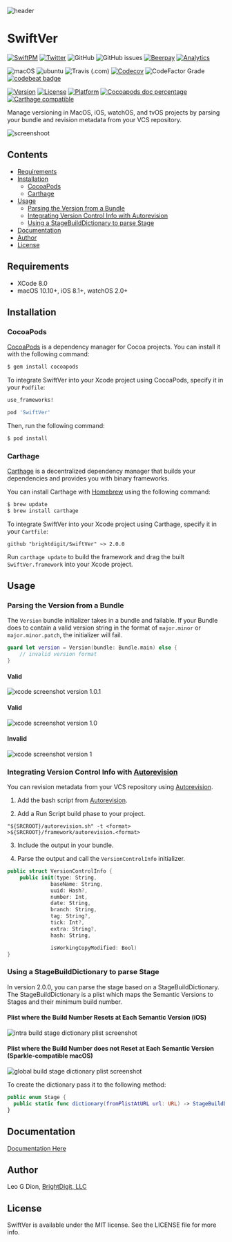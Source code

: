 ![header](https://raw.githubusercontent.com/brightdigit/swiftver/master/Assets/Images/Logo.png)

# SwiftVer

[![SwiftPM](https://img.shields.io/badge/SPM-Linux%20%7C%20iOS%20%7C%20macOS%20%7C%20watchOS%20%7C%20tvOS-success?logo=swift)](https://swift.org)
[![Twitter](https://img.shields.io/badge/Twitter-@BrightDigit-blue.svg?style=flat)](http://twitter.com/brightdigit)
![GitHub](https://img.shields.io/github/license/brightdigit/SwiftVer)
![GitHub issues](https://img.shields.io/github/issues/brightdigit/SwiftVer)
[![Beerpay](https://img.shields.io/beerpay/brightdigit/SwiftVer.svg?maxAge=2592000)](https://beerpay.io/brightdigit/SwiftVer)
[![Analytics](https://ga-beacon.appspot.com/UA-33667276-5/brightdigit/swiftver?flat&useReferer)](https://github.com/igrigorik/ga-beacon)

![macOS](https://github.com/brightdigit/SwiftVer/workflows/macOS/badge.svg)
![ubuntu](https://github.com/brightdigit/SwiftVer/workflows/ubuntu/badge.svg)
![Travis (.com)](https://img.shields.io/travis/com/brightdigit/SwiftVer?logo=travis)
[![Codecov](https://img.shields.io/codecov/c/github/brightdigit/swiftver.svg)](https://codecov.io/gh/brightdigit/swiftver)
![CodeFactor Grade](https://img.shields.io/codefactor/grade/github/BrightDigit/swiftver?label=codefactor)
[![codebeat badge](https://codebeat.co/badges/f8cf9120-d08a-4e13-b4cb-198e0dfd02e3)](https://codebeat.co/projects/github-com-brightdigit-swiftver-master)

[![Version](https://img.shields.io/cocoapods/v/SwiftVer.svg?style=flat)](https://cocoapods.org/pods/SwiftVer)
[![License](https://img.shields.io/cocoapods/l/SwiftVer.svg?style=flat&label=CocoaPods)](https://cocoapods.org/pods/SwiftVer)
[![Platform](https://img.shields.io/cocoapods/p/SwiftVer.svg?style=flat&label=CocoaPods)](https://cocoapods.org/pods/SwiftVer)
[![Cocoapods doc percentage](https://img.shields.io/cocoapods/metrics/doc-percent/SwiftVer)](https://cocoapods.org/pods/SwiftVer)
[![Carthage compatible](https://img.shields.io/badge/Carthage-compatible-4BC51D.svg?style=flat)](https://github.com/Carthage/Carthage)

Manage versioning in MacOS, iOS, watchOS, and tvOS projects by parsing your bundle and revision metadata from your VCS repository.

![screenshoot](https://raw.githubusercontent.com/brightdigit/swiftver/master/Assets/Images/sample-image.png)

## Contents

<!-- START doctoc generated TOC please keep comment here to allow auto update -->
<!-- DON'T EDIT THIS SECTION, INSTEAD RE-RUN doctoc TO UPDATE -->


- [Requirements](#requirements)
- [Installation](#installation)
  - [CocoaPods](#cocoapods)
  - [Carthage](#carthage)
- [Usage](#usage)
  - [Parsing the Version from a Bundle](#parsing-the-version-from-a-bundle)
  - [Integrating Version Control Info with Autorevision](#integrating-version-control-info-with-autorevision)
  - [Using a StageBuildDictionary to parse Stage](#using-a-stagebuilddictionary-to-parse-stage)
- [Documentation](/docs/README.md)
- [Author](#author)
- [License](#license)

<!-- END doctoc generated TOC please keep comment here to allow auto update -->

## Requirements

- XCode 8.0
- macOS 10.10+, iOS 8.1+, watchOS 2.0+

## Installation

### CocoaPods

[CocoaPods](http://cocoapods.org) is a dependency manager for Cocoa projects. You can install it with the following command:

```bash
$ gem install cocoapods
```

To integrate SwiftVer into your Xcode project using CocoaPods, specify it in your `Podfile`:

```ruby
use_frameworks!

pod 'SwiftVer'
```

Then, run the following command:

```bash
$ pod install
```


### Carthage

[Carthage](https://github.com/Carthage/Carthage) is a decentralized dependency manager that builds your dependencies and provides you with binary frameworks.

You can install Carthage with [Homebrew](http://brew.sh/) using the following command:

```bash
$ brew update
$ brew install carthage
```

To integrate SwiftVer into your Xcode project using Carthage, specify it in your `Cartfile`:

```ogdl
github "brightdigit/SwiftVer" ~> 2.0.0
```

Run `carthage update` to build the framework and drag the built `SwiftVer.framework` into your Xcode project.


## Usage

### Parsing the Version from a Bundle

The `Version` bundle initializer takes in a bundle and failable. If your Bundle does to contain a valid version string in the format of `major.minor` or `major.minor.patch`, the initializer will fail.

```swift
guard let version = Version(bundle: Bundle.main) else {
	// invalid version format
}

```

#### Valid
![xcode screenshot version 1.0.1](https://raw.githubusercontent.com/brightdigit/swiftver/master/Assets/Images/version_format_xcode_1.0.1.png)

#### Valid
![xcode screenshot version 1.0](https://raw.githubusercontent.com/brightdigit/swiftver/master/Assets/Images/version_format_xcode_1.0.png)

#### Invalid
![xcode screenshot version 1](https://raw.githubusercontent.com/brightdigit/swiftver/master/Assets/Images/version_format_xcode_1.png)

### Integrating Version Control Info with [Autorevision](https://autorevision.github.io)

You can revision metadata from your VCS repository using [Autorevision](https://autorevision.github.io).

1. Add the bash script from [Autorevision](https://autorevision.github.io).

2. Add a Run Script build phase to your project.

``` base
"${SRCROOT}/autorevision.sh" -t <format> >${SRCROOT}/framework/autorevision.<format>
```

3. Include the output in your bundle.

4. Parse the output and call the `VersionControlInfo` initializer.

``` swift
public struct VersionControlInfo {  
	public init(type: String,
              baseName: String,
              uuid: Hash?,
              number: Int,
              date: String,
              branch: String,
              tag: String?,
              tick: Int?,
              extra: String?,
              hash: String,

              isWorkingCopyModified: Bool)
}
```

### Using a StageBuildDictionary to parse Stage

In version 2.0.0, you can parse the stage based on a StageBuildDictionary. The StageBuildDictionary is a plist which maps the Semantic Versions to Stages and their minimum build number.

#### Plist where the Build Number Resets at Each Semantic Version (iOS)
![intra build stage dictionary plist screenshot ](/Assets/Images/stagebuilddictionary-intra.png)

#### Plist where the Build Number does not Reset at Each Semantic Version (Sparkle-compatible macOS)
![global build stage dictionary plist screenshot ](/Assets/Images/stagebuilddictionary-global.png)

To create the dictionary pass it to the following method:

``` swift
public enum Stage {
  public static func dictionary(fromPlistAtURL url: URL) -> StageBuildDictionaryProtocol?
}
```

## Documentation

[Documentation Here](/docs/README.md)

## Author

Leo G Dion, [BrightDigit, LLC](http://www.brightdigit.com)

## License

SwiftVer is available under the MIT license. See the LICENSE file for more info.
